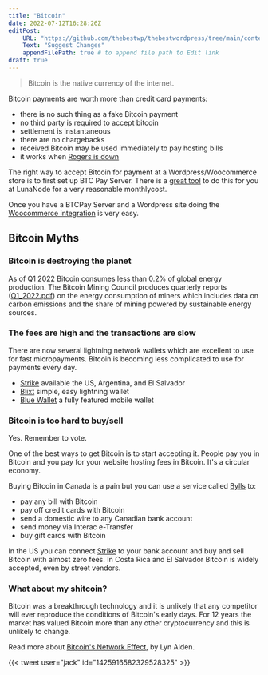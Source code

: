 ```yaml
---
title: "Bitcoin"
date: 2022-07-12T16:28:26Z
editPost:
    URL: "https://github.com/thebestwp/thebestwordpress/tree/main/content"
    Text: "Suggest Changes"
    appendFilePath: true # to append file path to Edit link
draft: true
---
```


> Bitcoin is the native currency of the internet.

Bitcoin payments are worth more than credit card payments:
- there is no such thing as a fake Bitcoin payment
- no third party is required to accept bitcoin
- settlement is instantaneous
- there are no chargebacks
- received Bitcoin may be used immediately to pay hosting bills
- it works when [Rogers is down](https://www.finextra.com/newsarticle/40621/interac-adds-backup-supplier-following-rogers-outage)

The right way to accept Bitcoin for payment at a Wordpress/Woocommerce store is to first set up BTC Pay Server.
There is a [great tool](https://docs.btcpayserver.org/Deployment/LunaNode/) to do this for you at LunaNode for a very reasonable monthlycost.

Once you have a BTCPay Server and a Wordpress site doing the [Woocommerce integration](https://docs.btcpayserver.org/WooCommerce/) is very easy.


## Bitcoin Myths

### Bitcoin is destroying the planet
As of Q1 2022 Bitcoin consumes less than 0.2% of global energy production.
The Bitcoin Mining Council produces quarterly reports ([Q1_2022.pdf](https://bitcoinminingcouncil.com/wp-content/uploads/2022/04/2022.04.25-Q1_2022_BMC_Presentation.pdf)) on the energy consumption of miners which includes data on carbon emissions and the share of mining powered by sustainable energy sources.

### The fees are high and the transactions are slow
There are now several lightning network wallets which are excellent to use for fast micropayments.
Bitcoin is becoming less complicated to use for payments every day.
- [Strike](https://strike.me/) available the US, Argentina, and El Salvador
- [Blixt](https://blixtwallet.github.io/) simple, easy lightning wallet
- [Blue Wallet](https://bluewallet.io/) a fully featured mobile wallet

### Bitcoin is too hard to buy/sell
Yes. Remember to vote.

One of the best ways to get Bitcoin is to start accepting it.
People pay you in Bitcoin and you pay for your website hosting fees in Bitcoin.
It's a circular economy.

Buying Bitcoin in Canada is a pain but you can use a service called [Bylls](https://bylls.com) to:
- pay any bill with Bitcoin
- pay off credit cards with Bitcoin
- send a domestic wire to any Canadian bank account
- send money via Interac e-Transfer
- buy gift cards with Bitcoin

In the US you can connect [Strike](https://strike.me/) to your bank account and buy and sell Bitcoin with almost zero fees.
In Costa Rica and El Salvador Bitcoin is widely accepted, even by street vendors.

### What about my shitcoin?
Bitcoin was a breakthrough technology and it is unlikely that any competitor will ever reproduce the conditions of Bitcoin's early days.
For 12 years the market has valued Bitcoin more than any other cryptocurrency and this is unlikely to change.

Read more about [Bitcoin's Network Effect](https://www.lynalden.com/bitcoins-network-effect/), by Lyn Alden.


{{< tweet user="jack" id="1425916582329528325" >}}

